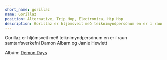 ```yaml
---
short_name: gorillaz
name: Gorillaz
position: Alternative, Trip Hop, Electronica, Hip Hop
description: Gorillaz er hljómsveit með teiknimyndpersónum en er í raun samtarfsverkefni Damon Albarn og Jamie Hewlett
---
```

Gorillaz er hljómsveit með teiknimyndpersónum en er í raun samtarfsverkefni Damon Albarn og Jamie Hewlett

Albúm: [Demon Days](/2005/05/11/demon-days.html)